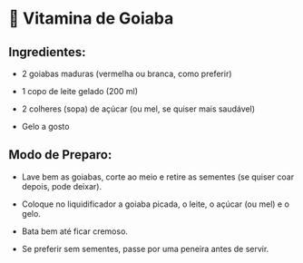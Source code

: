 # 🥤 Vitamina de Goiaba
## Ingredientes:

- 2 goiabas maduras (vermelha ou branca, como preferir)

- 1 copo de leite gelado (200 ml)

- 2 colheres (sopa) de açúcar (ou mel, se quiser mais saudável)

- Gelo a gosto

## Modo de Preparo:

- Lave bem as goiabas, corte ao meio e retire as sementes (se quiser coar depois, pode deixar).

- Coloque no liquidificador a goiaba picada, o leite, o açúcar (ou mel) e o gelo.

- Bata bem até ficar cremoso.

- Se preferir sem sementes, passe por uma peneira antes de servir.
